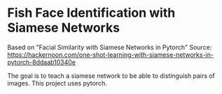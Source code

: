 # Fish Face Identification with Siamese Networks

Based on "Facial Similarity with Siamese Networks in Pytorch"
Source: https://hackernoon.com/one-shot-learning-with-siamese-networks-in-pytorch-8ddaab10340e

The goal is to teach a siamese network to be able to distinguish pairs of images. 
This project uses pytorch.
